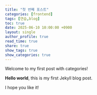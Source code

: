 ```yaml
---
title: "첫 번째 포스트"
categories: [frontend]
tags: [연습,blog]
toc: true
date: 2025-06-10 10:00:00 +0900
layout: single
author_profile: true
read_time: true
share: true
show_tags: true         
show_categories: true 
---
```


Welcome to my first post with categories!

**Hello world**, this is my first Jekyll blog post.

I hope you like it!
